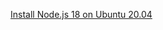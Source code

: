 [Install Node.js 18 on Ubuntu 20.04](https://joshtronic.com/2022/04/24/how-to-install-nodejs-18-on-ubuntu-2004-lts/)